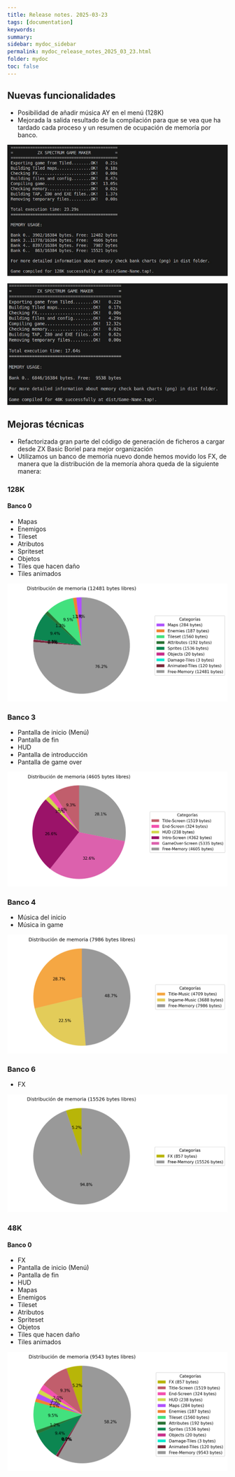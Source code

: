 ```yaml
---
title: Release notes. 2025-03-23
tags: [documentation]
keywords:
summary: 
sidebar: mydoc_sidebar
permalink: mydoc_release_notes_2025_03_23.html
folder: mydoc
toc: false
---
```


## Nuevas funcionalidades

* Posibilidad de añadir música AY en el menú (128K)
* Mejorada la salida resultado de la compilación para que se vea que ha tardado cada proceso y un resumen de ocupación de memoría por banco.

![](images/consola_salida_128K.jpg)

![](images/consola_salida_48K.jpg)

## Mejoras técnicas

* Refactorizada gran parte del código de generación de ficheros a cargar desde ZX Basic Boriel para mejor organización
* Utilizamos un banco de memoria nuevo donde hemos movido los FX, de manera que la distribución de la memoría ahora queda de la siguiente manera:

### 128K

#### Banco 0
* Mapas
* Enemigos
* Tileset
* Atributos
* Spriteset
* Objetos
* Tiles que hacen daño
* Tiles animados

![](images/memory-bank-0-128K.png)

### Banco 3
* Pantalla de inicio (Menú)
* Pantalla de fin
* HUD
* Pantalla de introducción
* Pantalla de game over

![](images/memory-bank-3.png)

### Banco 4
* Música del inicio
* Música in game

![](images/memory-bank-4.png)

### Banco 6
* FX

![](images/memory-bank-6.png)

### 48K

#### Banco 0
* FX
* Pantalla de inicio (Menú)
* Pantalla de fin
* HUD
* Mapas
* Enemigos
* Tileset
* Atributos
* Spriteset
* Objetos
* Tiles que hacen daño
* Tiles animados

![](images/memory-bank-0-48K.png)